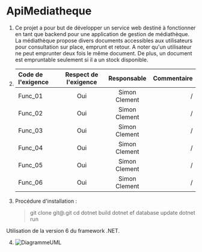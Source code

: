 # ApiMediatheque

1. Ce projet a pour but de développer un service web destiné à fonctionner en tant que backend pour une application de gestion de médiathèque. La médiathèque propose divers documents accessibles aux utilisateurs pour consultation sur place, emprunt et retour. A noter qu'un utilisateur ne peut emprunter deux fois le même document. De plus, un document est empruntable seulement si il a un stock disponible.

2. | Code de l'exigence | Respect de l'exigence |  Responsable  | Commentaire |
   | :----------------- | :-------------------: | :-----------: | ----------: |
   | Func_01            |          Oui          | Simon Clement |       /     |
   | Func_02            |          Oui          | Simon Clement |       /     |
   | Func_03            |          Oui          | Simon Clement |       /     |
   | Func_04            |          Oui          | Simon Clement |       /     |
   | Func_05            |          Oui          | Simon Clement |       /     |
   | Func_06            |          Oui          | Simon Clement |       /     |

3. Procédure d'installation :
   > git clone git@<depot>.git
   > cd <projet>
   > dotnet build
   > dotnet ef database update
   > dotnet run

Utilisation de la version 6 du framework .NET.

4. ![DiagrammeUML](https://www.plantuml.com/plantuml/png/PP1D2i8m48NtSugXIqClq5K5kt0ZWdg0a0OPp8zC9YlftMqb3LLNuNsyVCbCdqIpPE_0E9qIteGS9IqsCxv07SSEAGYeK_GT9c4ATr1djc6R1w_9rJWLrI6Qx6sGBy-LXErQHGIrpyjRbO2wI3IFJniHgspmJyu_hiBcwtze1HDi1uejDhkcTA2SCy4srjz2RyEuxECD)
